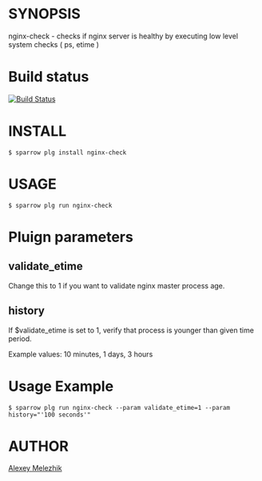 # SYNOPSIS

nginx-check - checks if nginx server is healthy by executing low level system checks ( ps, etime )

# Build status

[![Build Status](https://travis-ci.org/melezhik/nginx-check.svg)](https://travis-ci.org/melezhik/nginx-check)

# INSTALL

    $ sparrow plg install nginx-check

# USAGE

    $ sparrow plg run nginx-check

# Pluign parameters

## validate_etime

Change this to 1 if you want to validate nginx master process age.

## history
    
If $validate_etime is set to 1, verify that process is younger than given time period.

Example values: 10 minutes, 1 days, 3 hours

# Usage Example

    $ sparrow plg run nginx-check --param validate_etime=1 --param history="'100 seconds'"

# AUTHOR

[Alexey Melezhik](mailto:melezhik@gmail.com)
